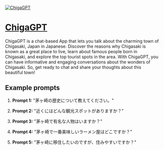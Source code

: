[![ChigaGPT](https://files.oaiusercontent.com/file-2lSFJsvUdsCJrW3WrJX9UVRl?se=2123-10-16T02%3A02%3A02Z&sp=r&sv=2021-08-06&sr=b&rscc=max-age%3D31536000%2C%20immutable&rscd=attachment%3B%20filename%3D%25E8%258C%2585%25E3%2583%25B6%25E5%25B4%258E%25E3%2583%2586%25E3%2583%25AC%25E3%2583%2593%25E3%2583%25AD%25E3%2582%25B4.gif&sig=dilaCZKO44DXUdwQXfb4F6%2BUF97mWMXOuOPcLwT2Nc8%3D)](https://chat.openai.com/g/g-o19L3yKGm-chigagpt)

# [ChigaGPT](https://chat.openai.com/g/g-o19L3yKGm-chigagpt)

ChigaGPT is a chat-based App that lets you talk about the charming town of Chigasaki, Japan in Japanese. Discover the reasons why Chigasaki is known as a great place to live, learn about famous people born in Chigasaki, and explore the top tourist spots in the area. With ChigaGPT, you can have informative and engaging conversations about the wonders of Chigasaki. So, get ready to chat and share your thoughts about this beautiful town!

## Example prompts

1. **Prompt 1:** "茅ヶ崎の歴史について教えてください。"

2. **Prompt 2:** "近くにはどんな観光スポットがありますか？"

3. **Prompt 3:** "茅ヶ崎で有名な人物はいますか？"

4. **Prompt 4:** "茅ヶ崎で一番美味しいラーメン屋はどこですか？"

5. **Prompt 5:** "茅ヶ崎に移住したいのですが、住みやすいですか？"


